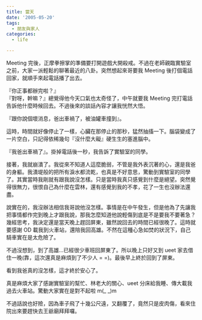 ```yaml
---
title: 當天
date: '2005-05-20'
tags:
  - 朋友與家人
categories:
  - life

---
```

Meeting 完後，正摩拳擦掌的準備要打開遊戲大開殺戒。不過在老師親臨實驗室之前，大家一派輕鬆的聊著最近的八卦。突然想起來哥要我 Meeting 後打個電話回家，就順手來起電話播了出去。  
  
『你正事都辦完啦？』  
『對呀，幹嘛？』總覺得他今天口氣也太奇怪了，中午就要我 Meeting 完打電話告訴他什麼時候回去。不過後來的談話內容才讓我恍然大悟。  
  
『跟你說個壞消息，爸出車禍了，被油罐車撞到』。  
  
這時，時間就好像停止了一樣，心臟在那停止的那秒，猛然抽搐一下。腦袋變成了一片空白，只記得依稀幾句『沒什麼大礙』硬生生的塞進腦中。  
  
『我爸出車禍了』。掛掉電話後一秒，我告訴了實驗室的同學。  
  
接著，我就崩潰了。我從來不知道人這麼脆弱，不管是我外表沉著的心，還是我爸的身軀。我潰堤般的把所有淚水都流乾，也真是不好意思，驚動到實驗室的同學了。其實當時我剛就有跟我說沒怎樣。只是當時我真只感覺到什麼是絕望。突然覺得很無力，很恨自己為什麼在雲林，還有感覺到我的不孝，花了一生也沒辦法還盡。  
  
說實在的，我沒辦法相信我哥說他沒怎樣。事情是在中午發生，但是他為了先讓我把事情都作完到晚上才跟我說，那我怎麼知道他說輕傷到底是不是要我不要著急？幾經思考，我決定還是當天晚上趕回屏東，雖然說回去的時間已經很晚了。這時就要感謝 OD 載我到火車站，還陪我回高雄。不然在這種心急如焚的狀況下，自己騎車實在是太危險了。  
  
不過沒想到，到了高雄…已經很少車班回屏東了。所以晚上只好又到 ueet 家去借住一晚(靠，這次還真是麻煩到了不少人 = =)。最後早上終於回到了屏東。  
  
看到我爸真的沒怎樣，這才終於安心了。  
  
真是麻煩大家了感謝實驗室的幫忙、林老大的關心、ueet 分床給我睡、傳大載我過去火車站。驚動大家實在是對不起啦 m(\_ \_)m  
  
不過話說也好險，因為車子飛了十幾公尺遠，又翻覆了，竟然只是皮肉傷，看來住院出來要趕快去王爺廟拜拜囉。